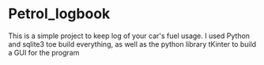 # Petrol_logbook
This is a simple project to keep log of your car's fuel usage. I used Python and sqlite3 toe build everything, as well as the python library tKinter to build a GUI for the program
